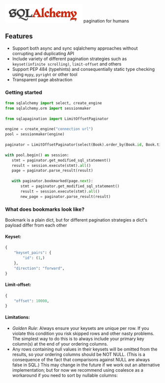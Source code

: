 <div>
    <img src="assets/sqlalchemy.png" alt="sql-alchemy" height="60" /> pagination for humans
</div>

## Features

* Support both async and sync sqlalchemy approaches without corrupting and duplicating API
* Include variety of different pagination strategies such as `keyset(infinite scrolling)`, `limit-offset` and others
* Support PEP 484 (typehints) and consequentially static type checking using `mypy`, `pyright` or other tool
* Transparent page abstraction

### Getting started

 ```python
from sqlalchemy import select, create_engine
from sqlalchemy.orm import sessionmaker

from sqlapagination import LimitOffsetPaginator

engine = create_engine("connection url")
pool = sessionmaker(engine)

paginator = LimitOffsetPaginator(select(Book).order_by(Book.id, Book.title))

with pool.begin() as session:
    stmt = paginator.get_modified_sql_statement()
    result = session.execute(stmt).all()
    page = paginator.parse_result(result)

    with paginator.bookmarked(page.next):
        stmt = paginator.get_modified_sql_statement()
        result = session.execute(stmt).all()
        new_page = paginator.parse_result(result)

```

### What does bookmarks look like?

Bookmark is a plain dict, but for different pagination strategies
a dict's payload differ from each other

#### Keyset:

```python
{
    "keyset_pairs": {
        "id": (1,)
    },
    "direction": "forward",
}
```

#### Limit-offset:
```python
{
    "offset": 10000,
}
```

#### Limitations:

* _Golden Rule_: Always ensure your keysets are unique per row. If you violate this condition you risk skipped rows and other nasty problems. The simplest way to do this is to always include your primary key column(s) at the end of your ordering columns.
* Any rows containing null values in their keysets will be omitted from the results, so your ordering columns should be NOT NULL. (This is a consequence of the fact that comparisons against NULL are always false in SQL.) This may change in the future if we work out an alternative implementation; but for now we recommend using coalesce as a workaround if you need to sort by nullable columns:
